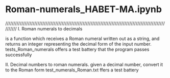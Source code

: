 #  Roman-numerals_HABET-MA.ipynb

//////////////////////////////////////////////////////////////////////////////////////////////////////////
I. Roman numerals to decimals 

is a function which receives a Roman numeral written out as a string, 
and returns an integer representing the decimal form of the input number.
tests_Roman_numerals offers a test battery that the program passes successfully


II. Decimal numbers to roman numerals.
given a decimal number, convert it to the Roman form
test_numerals_Roman.txt ffers a test battery
